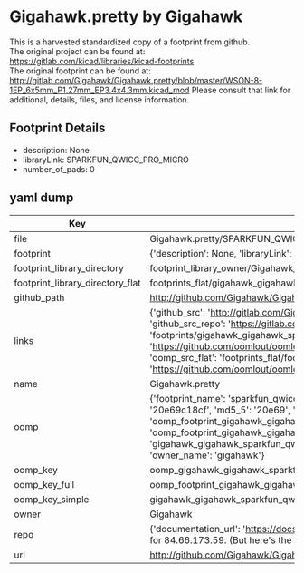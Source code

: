 # Gigahawk.pretty by Gigahawk  
This is a harvested standardized copy of a footprint from github.  
The original project can be found at:  
https://gitlab.com/kicad/libraries/kicad-footprints  
The original footprint can be found at:
http://gitlab.com/Gigahawk/Gigahawk.pretty/blob/master/WSON-8-1EP_6x5mm_P1.27mm_EP3.4x4.3mm.kicad_mod
Please consult that link for additional, details, files, and license information.  
## Footprint Details
* description: None  
* libraryLink: SPARKFUN_QWICC_PRO_MICRO  
* number_of_pads: 0  
## yaml dump  
| Key | Value |  
| --- | --- |  
| file | Gigahawk.pretty/SPARKFUN_QWICC_PRO_MICRO.kicad_mod |  
| footprint | {'description': None, 'libraryLink': 'SPARKFUN_QWICC_PRO_MICRO', 'number_of_pads': 0} |  
| footprint_library_directory | footprint_library_owner/Gigahawk_Gigahawk.pretty |  
| footprint_library_directory_flat | footprints_flat/gigahawk_gigahawk_sparkfun_qwicc_pro_micro/working |  
| github_path | http://github.com/Gigahawk/Gigahawk.pretty/blob/master/SPARKFUN_QWICC_PRO_MICRO.kicad_mod |  
| links | {'github_src': 'http://gitlab.com/Gigahawk/Gigahawk.pretty/blob/master/WSON-8-1EP_6x5mm_P1.27mm_EP3.4x4.3mm.kicad_mod', 'github_src_repo': 'https://gitlab.com/kicad/libraries/kicad-footprints', 'oomp_bot': 'footprints/gigahawk_gigahawk_sparkfun_qwicc_pro_micro/working', 'oomp_bot_github': 'https://github.com/oomlout/oomlout_oomp_footprint_bot/tree/main/footprints/gigahawk_gigahawk_sparkfun_qwicc_pro_micro/working', 'oomp_src_flat': 'footprints_flat/footprints_flat/gigahawk_gigahawk_sparkfun_qwicc_pro_micro/working', 'oomp_src_flat_github': 'https://github.com/oomlout/oomlout_oomp_footprint_src/tree/main/footprints_flat/gigahawk_gigahawk_sparkfun_qwicc_pro_micro/working'} |  
| name | Gigahawk.pretty |  
| oomp | {'footprint_name': 'sparkfun_qwicc_pro_micro', 'library_name': 'gigahawk', 'md5': '20e69c18cfedb5c29a4cdb0f4477726b', 'md5_10': '20e69c18cf', 'md5_5': '20e69', 'md5_6': '20e69c', 'oomp_key': 'oomp_gigahawk_gigahawk_sparkfun_qwicc_pro_micro', 'oomp_key_extra': 'oomp_footprint_gigahawk_gigahawk_sparkfun_qwicc_pro_micro', 'oomp_key_full': 'oomp_footprint_gigahawk_gigahawk_sparkfun_qwicc_pro_micro_20e69c', 'oomp_key_simple': 'gigahawk_gigahawk_sparkfun_qwicc_pro_micro', 'original_filename': 'Gigahawk.pretty/SPARKFUN_QWICC_PRO_MICRO.kicad_mod', 'owner_name': 'gigahawk'} |  
| oomp_key | oomp_gigahawk_gigahawk_sparkfun_qwicc_pro_micro |  
| oomp_key_full | oomp_footprint_gigahawk_gigahawk_sparkfun_qwicc_pro_micro |  
| oomp_key_simple | gigahawk_gigahawk_sparkfun_qwicc_pro_micro |  
| owner | Gigahawk |  
| repo | {'documentation_url': 'https://docs.github.com/rest/overview/resources-in-the-rest-api#rate-limiting', 'message': "API rate limit exceeded for 84.66.173.59. (But here's the good news: Authenticated requests get a higher rate limit. Check out the documentation for more details.)"} |  
| url | http://github.com/Gigahawk/Gigahawk.pretty |  

